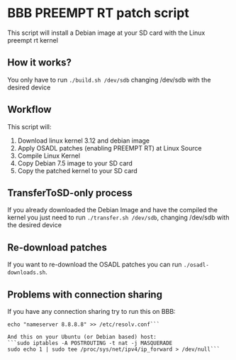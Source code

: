 BBB PREEMPT RT patch script
===========================

This script will install a Debian image at your SD card with the Linux preempt rt kernel

How it works?
-------------
You only have to run ```./build.sh /dev/sdb``` changing /dev/sdb with the desired device

Workflow
--------

This script will:

1. Download linux kernel 3.12 and debian image
2. Apply OSADL patches (enabling PREEMPT RT) at Linux Source
3. Compile Linux Kernel
4. Copy Debian 7.5 image to your SD card
5. Copy the patched kernel to your SD card


TransferToSD-only process
---------------------

If you already downloaded the Debian Image and have the compiled the kernel you just need to run ```./transfer.sh /dev/sdb```, changing /dev/sdb with the desired device

Re-download patches
-------------------

If you want to re-download the OSADL patches you can run ```./osadl-downloads.sh```.

Problems with connection sharing
--------------------------------

If you have any connection sharing try to run this on BBB:
```/sbin/route add default gw 192.168.7.1
echo "nameserver 8.8.8.8" >> /etc/resolv.conf```

And this on your Ubuntu (or Debian based) host:
```sudo iptables -A POSTROUTING -t nat -j MASQUERADE
sudo echo 1 | sudo tee /proc/sys/net/ipv4/ip_forward > /dev/null```